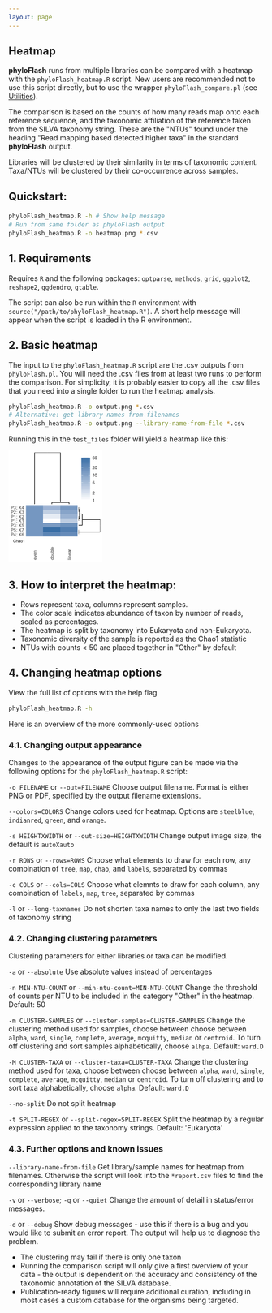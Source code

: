 ```yaml
---
layout: page
---
```


## Heatmap

**phyloFlash** runs from multiple libraries can be compared with a heatmap with the `phyloFlash_heatmap.R` script. New users are recommended not to use this script directly, but to use the wrapper `phyloFlash_compare.pl` (see [Utilities](utilities.html)). 

The comparison is based on the counts of how many reads map onto each reference sequence, and the taxonomic affiliation of the reference taken from the SILVA taxonomy string. These are the "NTUs" found under the heading "Read mapping based detected higher taxa" in the standard **phyloFlash** output.

Libraries will be clustered by their similarity in terms of taxonomic content. Taxa/NTUs will be clustered by their co-occurrence across samples.

## Quickstart:
```bash
phyloFlash_heatmap.R -h # Show help message
# Run from same folder as phyloFlash output
phyloFlash_heatmap.R -o heatmap.png *.csv
```

## 1. Requirements

Requires `R` and the following packages: `optparse`, `methods`, `grid`, `ggplot2`,
`reshape2`, `ggdendro`, `gtable`.

The script can also be run within the `R` environment with `source("/path/to/phyloFlash_heatmap.R")`. A short help message will appear when the script is loaded in the R environment.

## 2. Basic heatmap

The input to the `phyloFlash_heatmap.R` script are the .csv outputs from `phyloFlash.pl`. You will need the .csv files from at least two runs to perform the comparison. For simplicity, it is probably easier to copy all the .csv files that you need into a single folder to run the heatmap analysis.

```bash
phyloFlash_heatmap.R -o output.png *.csv
# Alternative: get library names from filenames
phyloFlash_heatmap.R -o output.png --library-name-from-file *.csv
```

Running this in the `test_files` folder will yield a heatmap like this:

![Demo heatmap from data in test_files folder](example_heatmap.png)

## 3. How to interpret the heatmap:

 - Rows represent taxa, columns represent samples.
 - The color scale indicates abundance of taxon by number of reads, scaled as percentages.
 - The heatmap is split by taxonomy into Eukaryota and non-Eukaryota.
 - Taxonomic diversity of the sample is reported as the Chao1 statistic
 - NTUs with counts < 50 are placed together in "Other" by default

## 4. Changing heatmap options

View the full list of options with the help flag

```bash
phyloFlash_heatmap.R -h
```

Here is an overview of the more commonly-used options

### 4.1. Changing output appearance

Changes to the appearance of the output figure can be made via the following options for the `phyloFlash_heatmap.R` script:

`-o FILENAME` or `--out=FILENAME` Choose output filename. Format is either PNG or PDF, specified by the output filename extensions.

`--colors=COLORS` Change colors used for heatmap. Options are `steelblue`, `indianred`, `green`, and `orange`.

`-s HEIGHTXWIDTH` or `--out-size=HEIGHTXWIDTH` Change output image size, the default is `autoXauto`

`-r ROWS` or `--rows=ROWS` Choose what elements to draw for each row, any combination of `tree`, `map`, `chao`, and `labels`, separated by commas

`-c COLS` or `--cols=COLS` Choose what elemnts to draw for each column, any combination of `labels`, `map`, `tree`, separated by commas

`-l` or `--long-taxnames` Do not shorten taxa names to only the last two fields of taxonomy string

### 4.2. Changing clustering parameters

Clustering parameters for either libraries or taxa can be modified.

`-a` or `--absolute` Use absolute values instead of percentages

`-n MIN-NTU-COUNT` or `--min-ntu-count=MIN-NTU-COUNT` Change the threshold of counts per NTU to be included in the category "Other" in the heatmap. Default: 50

`-m CLUSTER-SAMPLES` or `--cluster-samples=CLUSTER-SAMPLES` Change the clustering method used for samples, choose between choose between `alpha`, `ward`, `single`, `complete`, `average`, `mcquitty`, `median` or `centroid`. To turn off clustering and sort samples alphabetically, choose `alhpa`. Default: `ward.D`

`-M CLUSTER-TAXA` or `--cluster-taxa=CLUSTER-TAXA` Change the clustering method used for taxa, choose between choose between `alpha`, `ward`, `single`, `complete`, `average`, `mcquitty`, `median` or `centroid`. To turn off clustering and to sort taxa alphabetically, choose `alpha`. Default: `ward.D`

`--no-split` Do not split heatmap

`-t SPLIT-REGEX` or `--split-regex=SPLIT-REGEX` Split the heatmap by a regular expression applied to the taxonomy strings. Default: 'Eukaryota'

### 4.3. Further options and known issues

`--library-name-from-file` Get library/sample names for heatmap from filenames. Otherwise the script will look into the `*report.csv` files to find the corresponding library name

`-v` or `--verbose`; `-q` or `--quiet` Change the amount of detail in status/error messages.

`-d` or `--debug` Show debug messages - use this if there is a bug and you would like to submit an error report. The output will help us to diagnose the problem.

  - The clustering may fail if there is only one taxon
  - Running the comparison script will only give a first overview of your data - the output is dependent on the accuracy and consistency of the taxonomic annotation of the SILVA database.
  - Publication-ready figures will require additional curation, including in most cases a custom database for the organisms being targeted.
